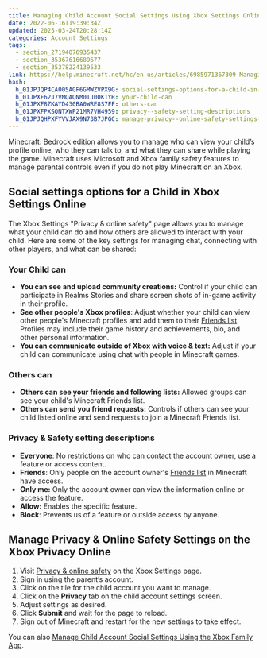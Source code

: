 ```yaml
---
title: Managing Child Account Social Settings Using Xbox Settings Online
date: 2022-06-16T19:39:34Z
updated: 2025-03-24T20:28:14Z
categories: Account Settings
tags:
  - section_27194076935437
  - section_35367616689677
  - section_35378224139533
link: https://help.minecraft.net/hc/en-us/articles/6985971367309-Managing-Child-Account-Social-Settings-Using-Xbox-Settings-Online
hash:
  h_01JPJQP4CA005AGF6GMWZVPX9G: social-settings-options-for-a-child-in-xbox-settings-online
  h_01JPXF62J7VMQAQNM0TJ00K1YR: your-child-can
  h_01JPXF8ZKAYD430BA0WRE8S7FF: others-can
  h_01JPXFPXSQNTXWP21MR7VH4959: privacy--safety-setting-descriptions
  h_01JPJQHPXFYVVJAX9N73B7JPGC: manage-privacy--online-safety-settings-on-the-xbox-privacy-online
---
```


Minecraft: Bedrock edition allows you to manage who can view your child’s profile online, who they can talk to, and what they can share while playing the game. Minecraft uses Microsoft and Xbox family safety features to manage parental controls even if you do not play Minecraft on an Xbox. 

## Social settings options for a Child in Xbox Settings Online

The Xbox Settings "Privacy & online safety" page allows you to manage what your child can do and how others are allowed to interact with your child. Here are some of the key settings for managing chat, connecting with other players, and what can be shared:

### Your Child can

- **You can see and upload community creations:** Control if your child can participate in Realms Stories and share screen shots of in-game activity in their profile. 
- **See other people's Xbox profiles**: Adjust whether your child can view other people's Minecraft profiles and add them to their [Friends list](../Multiplayer-Support/How-to-Add-Friends-to-Your-Friend-List-in-Minecraft-Bedrock-Edition.md). Profiles may include their game history and achievements, bio, and other personal information.
- **You can communicate outside of Xbox with voice & text:** Adjust if your child can communicate using chat with people in Minecraft games.

### Others can

- **Others can see your friends and following lists:** Allowed groups can see your child's Minecraft Friends list.
- **Others can send you friend requests:** Controls if others can see your child listed online and send requests to join a Minecraft Friends list.

### Privacy & Safety setting descriptions

- **Everyone**: No restrictions on who can contact the account owner, use a feature or access content.
- **Friends**: Only people on the account owner's [Friends list](../Multiplayer-Support/How-to-Add-Friends-to-Your-Friend-List-in-Minecraft-Bedrock-Edition.md) in Minecraft have access.
- **Only me:** Only the account owner can view the information online or access the feature.
- **Allow:** Enables the specific feature.
- **Block**: Prevents us of a feature or outside access by anyone.

## Manage Privacy & Online Safety Settings on the Xbox Privacy Online

1.  Visit [Privacy & online safety](https://account.xbox.com/en-us/Settings?rtc=1&activetab=main%3aprivacytab) on the Xbox Settings page.  
2.  Sign in using the parent’s account. 
3.  Click on the tile for the child account you want to manage. 
4.  Click on the **Privacy** tab on the child account settings screen.
5.  Adjust settings as desired. 
6.  Click **Submit** and wait for the page to reload. 
7.  Sign out of Minecraft and restart for the new settings to take effect. 

You can also [Manage Child Account Social Settings Using the Xbox Family App](./Managing-Child-Account-Social-Settings-Using-the-Xbox-Family-App.md).
